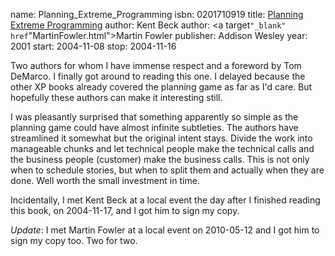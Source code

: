 name: Planning_Extreme_Programming
isbn: 0201710919
title: [Planning Extreme Programming](http://amzn.com/0201710919)
author: Kent Beck
author: <a target`"_blank" href`"MartinFowler.html">Martin Fowler</a>
publisher: Addison Wesley
year: 2001
start: 2004-11-08
stop: 2004-11-16

Two authors for whom I have immense respect and a foreword by Tom DeMarco.  I
finally got around to reading this one.  I delayed because the other XP books
already covered the planning game as far as I'd care.  But hopefully these
authors can make it interesting still.

I was pleasantly surprised that something apparently so simple as the planning
game could have almost infinite subtleties.  The authors have streamlined it
somewhat but the original intent stays.  Divide the work into manageable chunks
and let technical people make the technical calls and the business people
(customer) make the business calls.  This is not only when to schedule stories,
but when to split them and actually when they are done.  Well worth the small
investment in time.

Incidentally, I met Kent Beck at a local event the day after I finished reading
this book, on 2004-11-17, and I got him to sign my copy.

_Update_: I met Martin Fowler at a local event on 2010-05-12 and I got him to
sign my copy too.  Two for two.
